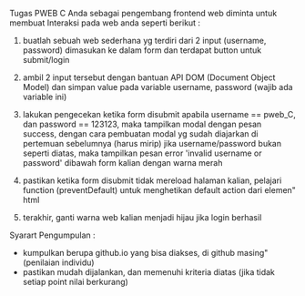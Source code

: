 Tugas PWEB C
Anda sebagai pengembang frontend web diminta untuk membuat Interaksi pada web anda seperti berikut :

1. buatlah sebuah web sederhana yg terdiri dari 2 input (username, password) dimasukan ke dalam form dan terdapat button untuk submit/login

2. ambil 2 input tersebut dengan bantuan API DOM (Document Object Model) dan simpan value pada variable 
username, password (wajib ada variable ini)

3. lakukan pengecekan ketika form disubmit apabila username == pweb_C, dan password == 123123, maka tampilkan modal dengan pesan success, dengan cara pembuatan modal yg sudah diajarkan di pertemuan sebelumnya (harus mirip) jika username/password bukan seperti diatas, maka tampilkan pesan error 'invalid username or password' dibawah form kalian dengan warna merah

4. pastikan ketika form disubmit tidak mereload halaman kalian, pelajari function (preventDefault) untuk menghetikan default action dari elemen" html

5. terakhir, ganti warna web kalian menjadi hijau jika login berhasil

Syarart Pengumpulan :
- kumpulkan berupa github.io yang bisa diakses, di github masing" (penilaian individu)
- pastikan mudah dijalankan, dan memenuhi kriteria diatas (jika tidak setiap point nilai berkurang)
